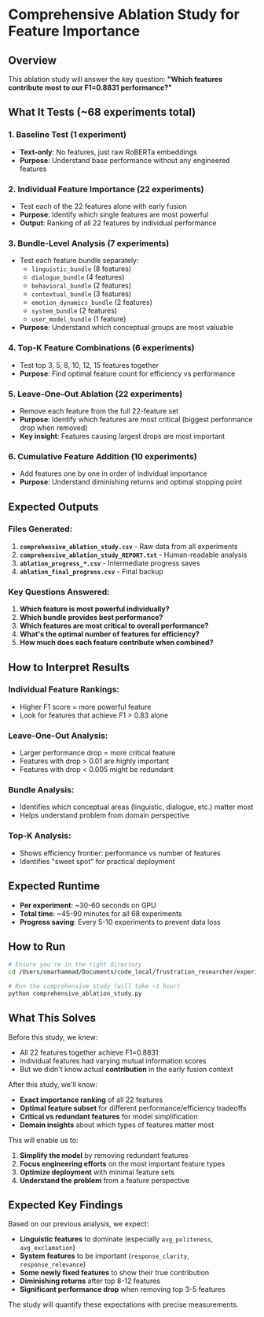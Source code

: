 # Comprehensive Ablation Study for Feature Importance

## Overview
This ablation study will answer the key question: **"Which features contribute most to our F1=0.8831 performance?"**

## What It Tests (~68 experiments total)

### 1. **Baseline Test** (1 experiment)
- **Text-only**: No features, just raw RoBERTa embeddings
- **Purpose**: Understand base performance without any engineered features

### 2. **Individual Feature Importance** (22 experiments)  
- Test each of the 22 features alone with early fusion
- **Purpose**: Identify which single features are most powerful
- **Output**: Ranking of all 22 features by individual performance

### 3. **Bundle-Level Analysis** (7 experiments)
- Test each feature bundle separately:
  - `linguistic_bundle` (8 features)
  - `dialogue_bundle` (4 features) 
  - `behavioral_bundle` (2 features)
  - `contextual_bundle` (3 features)
  - `emotion_dynamics_bundle` (2 features)
  - `system_bundle` (2 features)
  - `user_model_bundle` (1 feature)
- **Purpose**: Understand which conceptual groups are most valuable

### 4. **Top-K Feature Combinations** (6 experiments)
- Test top 3, 5, 8, 10, 12, 15 features together
- **Purpose**: Find optimal feature count for efficiency vs performance

### 5. **Leave-One-Out Ablation** (22 experiments)
- Remove each feature from the full 22-feature set
- **Purpose**: Identify which features are most critical (biggest performance drop when removed)
- **Key insight**: Features causing largest drops are most important

### 6. **Cumulative Feature Addition** (10 experiments)
- Add features one by one in order of individual importance
- **Purpose**: Understand diminishing returns and optimal stopping point

## Expected Outputs

### Files Generated:
1. **`comprehensive_ablation_study.csv`** - Raw data from all experiments
2. **`comprehensive_ablation_study_REPORT.txt`** - Human-readable analysis
3. **`ablation_progress_*.csv`** - Intermediate progress saves
4. **`ablation_final_progress.csv`** - Final backup

### Key Questions Answered:
1. **Which feature is most powerful individually?**
2. **Which bundle provides best performance?**
3. **Which features are most critical to overall performance?**
4. **What's the optimal number of features for efficiency?**
5. **How much does each feature contribute when combined?**

## How to Interpret Results

### Individual Feature Rankings:
- Higher F1 score = more powerful feature
- Look for features that achieve F1 > 0.83 alone

### Leave-One-Out Analysis:
- Larger performance drop = more critical feature
- Features with drop > 0.01 are highly important
- Features with drop < 0.005 might be redundant

### Bundle Analysis:
- Identifies which conceptual areas (linguistic, dialogue, etc.) matter most
- Helps understand problem from domain perspective

### Top-K Analysis:
- Shows efficiency frontier: performance vs number of features
- Identifies "sweet spot" for practical deployment

## Expected Runtime
- **Per experiment**: ~30-60 seconds on GPU
- **Total time**: ~45-90 minutes for all 68 experiments
- **Progress saving**: Every 5-10 experiments to prevent data loss

## How to Run
```bash
# Ensure you're in the right directory
cd /Users/omarhammad/Documents/code_local/frustration_researcher/experiments/phase3_advanced/

# Run the comprehensive study (will take ~1 hour)
python comprehensive_ablation_study.py
```

## What This Solves
Before this study, we knew:
- All 22 features together achieve F1=0.8831
- Individual features had varying mutual information scores
- But we didn't know actual **contribution** in the early fusion context

After this study, we'll know:
- **Exact importance ranking** of all 22 features
- **Optimal feature subset** for different performance/efficiency tradeoffs  
- **Critical vs redundant features** for model simplification
- **Domain insights** about which types of features matter most

This will enable us to:
1. **Simplify the model** by removing redundant features
2. **Focus engineering efforts** on the most important feature types
3. **Optimize deployment** with minimal feature sets
4. **Understand the problem** from a feature perspective

## Expected Key Findings
Based on our previous analysis, we expect:
- **Linguistic features** to dominate (especially `avg_politeness`, `avg_exclamation`)
- **System features** to be important (`response_clarity`, `response_relevance`)
- **Some newly fixed features** to show their true contribution
- **Diminishing returns** after top 8-12 features
- **Significant performance drop** when removing top 3-5 features

The study will quantify these expectations with precise measurements.